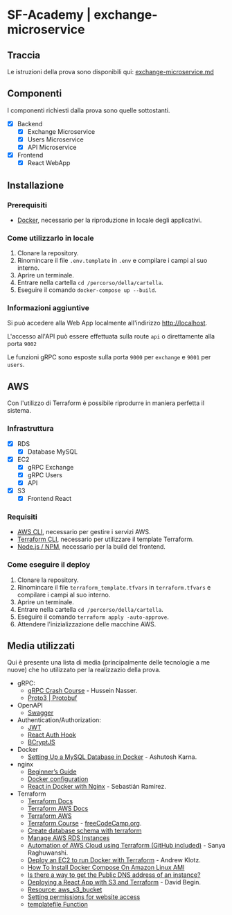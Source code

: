 # SF-Academy | exchange-microservice

## Traccia

Le istruzioni della prova sono disponibili qui: [exchange-microservice.md](https://github.com/soluzionifutura/sf-academy/blob/master/prove/exchange-microservice.md)

## Componenti

I componenti richiesti dalla prova sono quelle sottostanti.

- [x] Backend
  - [x] Exchange Microservice
  - [x] Users Microservice
  - [x] API Microservice
- [x] Frontend
  - [x] React WebApp

## Installazione

### Prerequisiti

- [Docker](https://www.docker.com/get-started), necessario per la riproduzione in locale degli applicativi.

### Come utilizzarlo in locale

1. Clonare la repository.
2. Rinomincare il file `.env.template` in `.env` e compilare i campi al suo interno.
3. Aprire un terminale.
4. Entrare nella cartella `cd /percorso/della/cartella`.
5. Eseguire il comando `docker-compose up --build`.

### Informazioni aggiuntive

Si può accedere alla Web App localmente all'indirizzo [http://localhost](http://localhost).

L'accesso all'API può essere effettuata sulla route `api` o direttamente alla porta `9002`

Le funzioni gRPC sono esposte sulla porta `9000` per `exchange` e `9001` per `users`.

## AWS

Con l'utilizzo di Terraform è possibile riprodurre in maniera perfetta il sistema.

### Infrastruttura

- [x] RDS
  - [x] Database MySQL
- [x] EC2
  - [x] gRPC Exchange  
  - [x] gRPC Users  
  - [x] API
- [x] S3
  - [x] Frontend React

### Requisiti

- [AWS CLI](https://aws.amazon.com/it/cli/), necessario per gestire i servizi AWS.
- [Terraform CLI](https://www.terraform.io/downloads.html), necessario per utilizzare il template Terraform.
- [Node.js / NPM](https://nodejs.org/it/download/), necessario per la build del frontend.

### Come eseguire il deploy

1. Clonare la repository.
2. Rinomincare il file `terraform_template.tfvars` in `terraform.tfvars` e compilare i campi al suo interno.
3. Aprire un terminale.
4. Entrare nella cartella `cd /percorso/della/cartella`.
5. Eseguire il comando `terraform apply -auto-approve`.
6. Attendere l'inizializzazione delle macchine AWS.

## Media utilizzati

Qui è presente una lista di media (principalmente delle tecnologie a me nuove) che ho utilizzato per la realizzazio della prova.

- gRPC:
  - [gRPC Crash Course](https://youtu.be/Yw4rkaTc0f8) - Hussein Nasser.
  - [Proto3 | Protobuf](https://developers.google.com/protocol-buffers/docs/proto3)
- OpenAPI
  - [Swagger](https://swagger.io/docs/specification/2-0/basic-structure/)
- Authentication/Authorization:
  - [JWT](https://www.npmjs.com/package/jsonwebtoken)
  - [React Auth Hook](https://usehooks.com/useAuth/)
  - [BCryptJS](https://github.com/kelektiv/node.bcrypt.js#readme)
- Docker
  - [Setting Up a MySQL Database in Docker](https://betterprogramming.pub/setting-up-mysql-database-in-a-docker-d6c69a3e9afe) - Ashutosh Karna.
- nginx
  - [Beginner’s Guide](https://nginx.org/en/docs/beginners_guide.html)
  - [Docker configuration](https://hub.docker.com/_/nginx)
  - [React in Docker with Nginx](https://tiangolo.medium.com/react-in-docker-with-nginx-built-with-multi-stage-docker-builds-including-testing-8cc49d6ec305) - Sebastián Ramírez.
- Terraform
  - [Terraform Docs](https://www.terraform.io/docs/index.html)
  - [Terraform AWS Docs](https://registry.terraform.io/providers/hashicorp/aws/latest/docs)
  - [Terraform AWS](https://learn.hashicorp.com/collections/terraform/aws-get-started)
  - [Terraform Course](https://youtu.be/SLB_c_ayRMo) - [freeCodeCamp.org](https://www.freecodecamp.org/).
  - [Create database schema with terraform](https://stackoverflow.com/questions/59922023/create-database-schema-with-terraform)
  - [Manage AWS RDS Instances](https://learn.hashicorp.com/tutorials/terraform/aws-rds?in=terraform/aws)
  - [Automation of AWS Cloud using Terraform (GitHub included)](https://www.linkedin.com/pulse/automation-aws-cloud-using-terraform-github-included-raghuwanshi/) - Sanya Raghuwanshi.
  - [Deploy an EC2 to run Docker with Terraform](https://klotzandrew.com/blog/deploy-an-ec2-to-run-docker-with-terraform) - Andrew Klotz.
  - [How To Install Docker Compose On Amazon Linux AMI](https://acloudxpert.com/how-to-install-docker-compose-on-amazon-linux-ami/)
  - [Is there a way to get the Public DNS address of an instance?](https://unix.stackexchange.com/questions/24355/is-there-a-way-to-get-the-public-dns-address-of-an-instance)
  - [Deploying a React App with S3 and Terraform](https://www.davidbegin.com/deploying-a-react-app-to-s3-with-terrraform-and-bash/) - David Begin.
  - [Resource: aws_s3_bucket](https://registry.terraform.io/providers/hashicorp/aws/latest/docs/resources/s3_bucket)
  - [Setting permissions for website access](https://docs.aws.amazon.com/AmazonS3/latest/userguide/WebsiteAccessPermissionsReqd.html)
  - [templatefile Function](https://www.terraform.io/docs/language/functions/templatefile.html)
